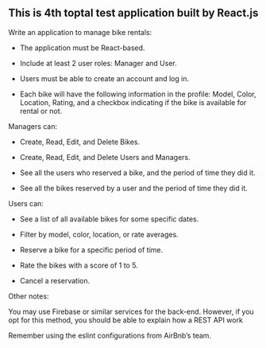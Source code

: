 ## This is 4th toptal test application built by React.js

Write an application to manage bike rentals:

- The application must be React-based.

- Include at least 2 user roles: Manager and User.

- Users must be able to create an account and log in.

- Each bike will have the following information in the profile: Model, Color, Location, Rating, and a checkbox indicating if the bike is available for rental or not.

Managers can:

- Create, Read, Edit, and Delete Bikes.

- Create, Read, Edit, and Delete Users and Managers.

- See all the users who reserved a bike, and the period of time they did it.

- See all the bikes reserved by a user and the period of time they did it.

Users can:

- See a list of all available bikes for some specific dates.

- Filter by model, color, location, or rate averages.

- Reserve a bike for a specific period of time.

- Rate the bikes with a score of 1 to 5.

- Cancel a reservation.

Other notes:

You may use Firebase or similar services for the back-end. However, if you opt for this method, you should be able to explain how a REST API work

Remember using the eslint configurations from AirBnb’s team.
